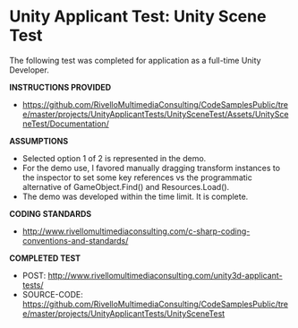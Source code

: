 Unity Applicant Test: Unity Scene Test
=====================================

The following test was completed for application as a full-time Unity Developer. 


**INSTRUCTIONS PROVIDED**
* https://github.com/RivelloMultimediaConsulting/CodeSamplesPublic/tree/master/projects/UnityApplicantTests/UnitySceneTest/Assets/UnitySceneTest/Documentation/


**ASSUMPTIONS**

* Selected option 1 of 2 is represented in the demo.
* For the demo use, I favored manually dragging transform instances to the inspector to set some key references vs the programmatic alternative of GameObject.Find() and Resources.Load().
* The demo was developed within the time limit. It is complete.

**CODING STANDARDS**

* http://www.rivellomultimediaconsulting.com/c-sharp-coding-conventions-and-standards/

**COMPLETED TEST**

* POST: http://www.rivellomultimediaconsulting.com/unity3d-applicant-tests/
* SOURCE-CODE: https://github.com/RivelloMultimediaConsulting/CodeSamplesPublic/tree/master/projects/UnityApplicantTests/UnitySceneTest
